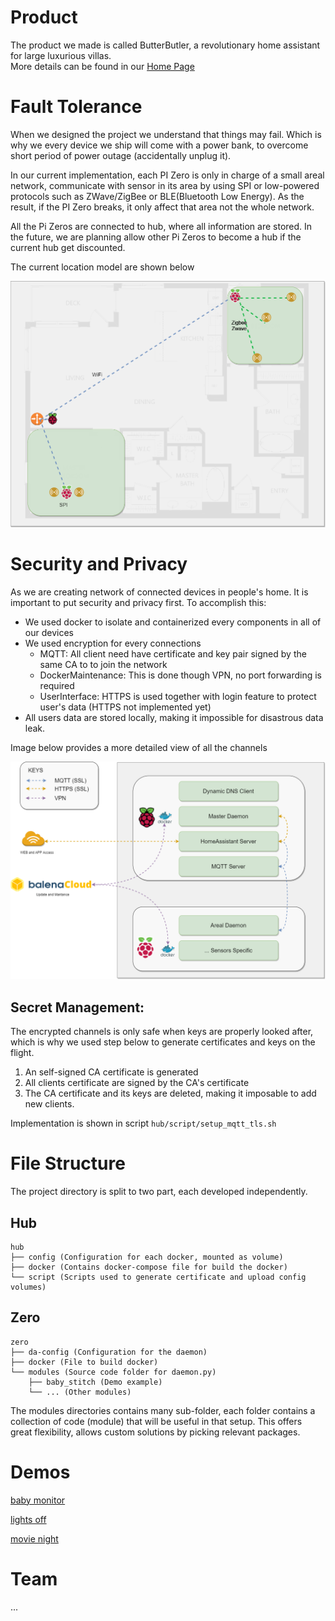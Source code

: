 # Product

The product we made is called ButterButler, a revolutionary home assistant for large luxurious villas.\
More details can be found in our [Home Page](https://butterbulter.weebly.com/)


# Fault Tolerance

When we designed the project we understand that things may fail. Which is why we every device we ship will come with a power bank, to overcome short period of power outage (accidentally unplug it).

In our current implementation, each PI Zero is only in charge of a small areal network, communicate with sensor in its area by using SPI or low-powered protocols such as ZWave/ZigBee or BLE(Bluetooth Low Energy). As the result, if the PI Zero breaks, it only affect that area not the whole network.

All the Pi Zeros are connected to hub, where all information are stored. In the future, we are planning allow other Pi Zeros to become a hub if the current hub get discounted.

The current location model are shown below

<img src="img/location_model.png" title="location model">


# Security and Privacy
As we are creating network of connected devices in people's home. It is important to put security and privacy first. To accomplish this:

* We used docker to isolate and containerized every components in all of our devices
* We used encryption for every connections
  - MQTT: All client need have certificate and key pair signed by the same CA to to join the network
  - DockerMaintenance: This is done though VPN, no port forwarding is required
  - UserInterface: HTTPS is used together with login feature to protect user's data (HTTPS not implemented yet)
* All users data are stored locally, making it impossible for disastrous data leak.

Image below provides a more detailed view of all the channels

<img src="img/security.png" title="security">

## Secret Management:
The encrypted channels is only safe when keys are properly looked after, which is why we used step below to generate certificates and keys on the flight.

1. An self-signed CA certificate is generated
2. All clients certificate are signed by the CA's certificate
3. The CA certificate and its keys are deleted, making it imposable to add new clients.

Implementation is shown in script `hub/script/setup_mqtt_tls.sh`

# File Structure
The project directory is split to two part, each developed independently.

## Hub
```
hub
├── config (Configuration for each docker, mounted as volume)
├── docker (Contains docker-compose file for build the docker)
└── script (Scripts used to generate certificate and upload config volumes)
```

## Zero
```
zero
├── da-config (Configuration for the daemon)
├── docker (File to build docker)
└── modules (Source code folder for daemon.py)
    ├── baby_stitch (Demo example)
    └── ... (Other modules)
```
The modules directories contains many sub-folder, each folder contains a collection of code (module) that will be useful in that setup. This offers great flexibility, allows custom solutions by picking relevant packages.

# Demos

[baby monitor](https://youtu.be/UTIuuA0ERD4)

[lights off](https://youtu.be/WFLGXmQCwUE)

[movie night](https://youtu.be/rw3-bpV8qkg)

# Team
...

